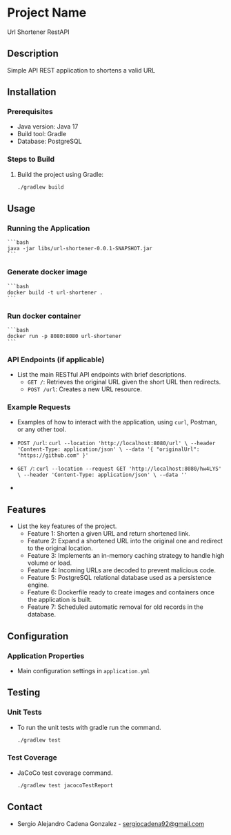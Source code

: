 # Project Name
Url Shortener RestAPI

## Description
Simple API REST application to shortens a valid URL   

## Installation
### Prerequisites
- Java version: Java 17
- Build tool: Gradle
- Database: PostgreSQL

### Steps to Build
1. Build the project using Gradle:
    ```bash
    ./gradlew build
    ```

## Usage
### Running the Application
    ```bash
    java -jar libs/url-shortener-0.0.1-SNAPSHOT.jar
    ```

### Generate docker image
    ```bash
    docker build -t url-shortener .
    ```
### Run docker container
    ```bash
    docker run -p 8080:8080 url-shortener
    ```

### API Endpoints (if applicable)
- List the main RESTful API endpoints with brief descriptions.
    - `GET /`: Retrieves the original URL given the short URL then redirects.
    - `POST /url`: Creates a new URL resource.

### Example Requests
- Examples of how to interact with the application, using `curl`, Postman, or any other tool.

- `POST /url`:
  `curl --location 'http://localhost:8080/url' \
  --header 'Content-Type: application/json' \
  --data '{
  "originalUrl": "https://github.com"
  }'`

- `GET /`:
  `curl --location --request GET 'http://localhost:8080/hw4LYS' \
  --header 'Content-Type: application/json' \
  --data ''`
- 
## Features
- List the key features of the project.
    - Feature 1: Shorten a given URL and return shortened link.
    - Feature 2: Expand a shortened URL into the original one and redirect to the original location.
    - Feature 3: Implements an in-memory caching strategy to handle high volume or load.
    - Feature 4: Incoming URLs are decoded to prevent malicious code.
    - Feature 5: PostgreSQL relational database used as a persistence engine.
    - Feature 6: Dockerfile ready to create images and containers once the application is built.
    - Feature 7: Scheduled automatic removal for old records in the database.

## Configuration
### Application Properties
- Main configuration settings in `application.yml`

## Testing
### Unit Tests
- To run the unit tests with gradle run the command.
    ```bash
    ./gradlew test
    ```

### Test Coverage
- JaCoCo test coverage command.
  ```bash
  ./gradlew test jacocoTestReport
  ```

## Contact
- Sergio Alejandro Cadena Gonzalez - sergiocadena92@gmail.com

